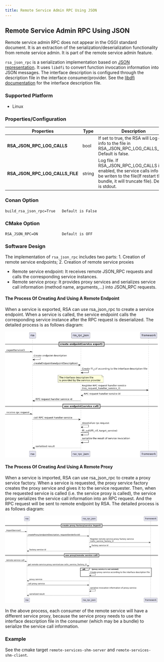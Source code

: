 ```yaml
---
title: Remote Service Admin RPC Using JSON
---
```


<!--
Licensed to the Apache Software Foundation (ASF) under one or more
contributor license agreements.  See the NOTICE file distributed with
this work for additional information regarding copyright ownership.
The ASF licenses this file to You under the Apache License, Version 2.0
(the "License"); you may not use this file except in compliance with
the License.  You may obtain a copy of the License at
   
    http://www.apache.org/licenses/LICENSE-2.0

Unless required by applicable law or agreed to in writing, software
distributed under the License is distributed on an "AS IS" BASIS,
WITHOUT WARRANTIES OR CONDITIONS OF ANY KIND, either express or implied.
See the License for the specific language governing permissions and
limitations under the License.
-->

## Remote Service Admin RPC Using JSON

Remote service admin RPC does not appear in the OSGI standard document. It is an extraction of the serialization/deserialization functionality from remote service admin. It is part of the remote service admin feature.

`rsa_json_rpc` is a serialization implementation based on [JSON representation](https://amdatu.atlassian.net/wiki/spaces/AMDATUDEV/pages/21954571/Amdatu+Remote#AmdatuRemote-AdminHTTP%2FJson). It uses `libdfi` to convert function invocation information into JSON messages. The interface description is configured through the description file in the interface consumer/provider. See the [libdfi documentation](../../../libs/dfi/README.md) for the interface description file.

### Supported Platform
- Linux

### Properties/Configuration

| **Properties** | **Type** | **Description**|
|----------------|----------|----------------|
| **RSA_JSON_RPC_LOG_CALLS**| bool | If set to true, the RSA will Log calls info to the file in RSA_JSON_RPC_LOG_CALLS_FILE. Default is false. |
| **RSA_JSON_RPC_LOG_CALLS_FILE**| string | Log file. If RSA_JSON_RPC_LOG_CALLS is enabled, the service calls info will be writen to the file(If restart this bundle, it will truncate file). Default is stdout. |

### Conan Option
    build_rsa_json_rpc=True   Default is False

### CMake Option
    RSA_JSON_RPC=ON           Default is OFF

### Software Design

The implementation of `rsa_json_rpc` includes two parts: 1. Creation of remote service endpoints; 2. Creation of remote service proxies

- Remote service endpoint: It receives remote JSON_RPC requests and calls the corresponding service instances.
- Remote service proxy: It provides proxy services and serializes service call information (method name, arguments,...) into JSON_RPC requests.

#### The Process Of Creating And Using A Remote Endpoint

When a service is exported, RSA can use rsa_json_rpc to create a service endpoint. When a service is called, the service endpoint calls the corresponding service instance after the RPC request is deserialized. The detailed process is as follows diagram:

![remote_service_endpoint_use_seq.png](diagrams/remote_service_endpoint_use_seq.png)


#### The Process Of Creating And Using A Remote Proxy

When a service is imported, RSA can use rsa_json_rpc to create a proxy service factory. When a service is requested, the proxy service factory creates the proxy service and gives it to the service requester. Then, when the requested service is called (i.e. the service proxy is called), the service proxy serializes the service call information into an RPC request. And the RPC request will be sent to remote endpoint by RSA. The detailed process is as follows diagram:

![remote_service_proxy_use_seq.png](diagrams/remote_service_proxy_use_seq.png)

In the above process, each consumer of the remote service will have a different service proxy, because the service proxy needs to use the interface description file in the consumer (which may be a bundle) to serialize the service call information.

### Example

See the cmake target `remote-services-shm-server` and `remote-services-shm-client`.